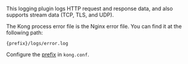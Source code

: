 <!---shared with logging plugins --->

This logging plugin logs HTTP request and response data, and also supports stream
data (TCP, TLS, and UDP).

The Kong process error file is the Nginx error file.
You can find it at the following path:

`{prefix}/logs/error.log`

Configure the [prefix](/gateway/configuration/#prefix) in 
`kong.conf`.